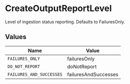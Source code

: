 # CreateOutputReportLevel

Level of ingestion status reporting. Defaults to FailuresOnly.


## Values

| Name                     | Value                    |
| ------------------------ | ------------------------ |
| `FAILURES_ONLY`          | failuresOnly             |
| `DO_NOT_REPORT`          | doNotReport              |
| `FAILURES_AND_SUCCESSES` | failuresAndSuccesses     |
